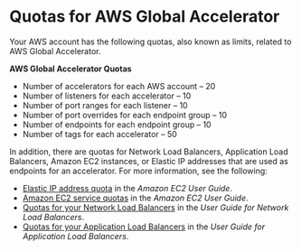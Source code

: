 # Quotas for AWS Global Accelerator<a name="limits-global-accelerator"></a>

Your AWS account has the following quotas, also known as limits, related to AWS Global Accelerator\.

**AWS Global Accelerator Quotas**
+ Number of accelerators for each AWS account – 20
+ Number of listeners for each accelerator – 10
+ Number of port ranges for each listener – 10
+ Number of port overrides for each endpoint group – 10
+ Number of endpoints for each endpoint group – 10
+ Number of tags for each accelerator – 50

In addition, there are quotas for Network Load Balancers, Application Load Balancers, Amazon EC2 instances, or Elastic IP addresses that are used as endpoints for an accelerator\. For more information, see the following:
+ [Elastic IP address quota](https://docs.aws.amazon.com/AWSEC2/latest/UserGuide/elastic-ip-addresses-eip.html#using-instance-addressing-limit) in the *Amazon EC2 User Guide*\.
+ [Amazon EC2 service quotas](https://docs.aws.amazon.com/AWSEC2/latest/UserGuide/ec2-resource-limits.html) in the *Amazon EC2 User Guide*\.
+ [Quotas for your Network Load Balancers](https://docs.aws.amazon.com/elasticloadbalancing/latest/network/load-balancer-limits.html) in the *User Guide for Network Load Balancers*\.
+ [Quotas for your Application Load Balancers](https://docs.aws.amazon.com/elasticloadbalancing/latest/application/load-balancer-limits.html) in the *User Guide for Application Load Balancers*\.